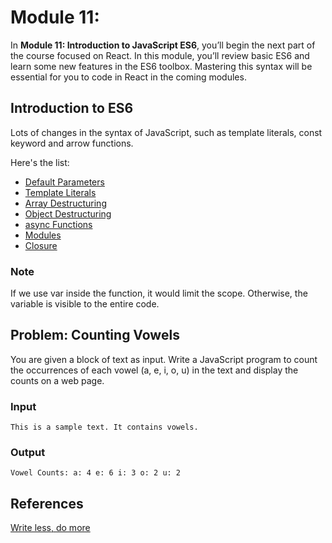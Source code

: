 # Module 11: 

In **Module 11: Introduction to JavaScript ES6**, you’ll begin the next part of the course focused on React. In this module, you’ll review basic ES6 and learn some new features in the ES6 toolbox. Mastering this syntax will be essential for you to code in React in the coming modules.

## Introduction to ES6
Lots of changes in the syntax of JavaScript, such as template literals, const keyword and arrow functions.

Here's the list:
* [Default Parameters](defaultParameters.js)
* [Template Literals](templateLiteral.html)
* [Array Destructuring](arrayDestructuring.js)
* [Object Destructuring](objectDestructuring.js)
* [async Functions](asyncFunction.html)
* [Modules](index.html)
* [Closure](closure.js)

### Note
If we use var inside the function, it would limit the scope. Otherwise, the variable is visible to the entire code.


## Problem: Counting Vowels
You are given a block of text as input. Write a JavaScript program to count the occurrences of each vowel (a, e, i, o, u) in the text and display the counts on a web page.

### Input
``
This is a sample text. It contains vowels.
``

### Output
``
Vowel Counts:
a: 4
e: 6
i: 3
o: 2
u: 2
``

## References
[Write less, do more](https://www.freecodecamp.org/news/write-less-do-more-with-javascript-es6-5fd4a8e50ee2/)